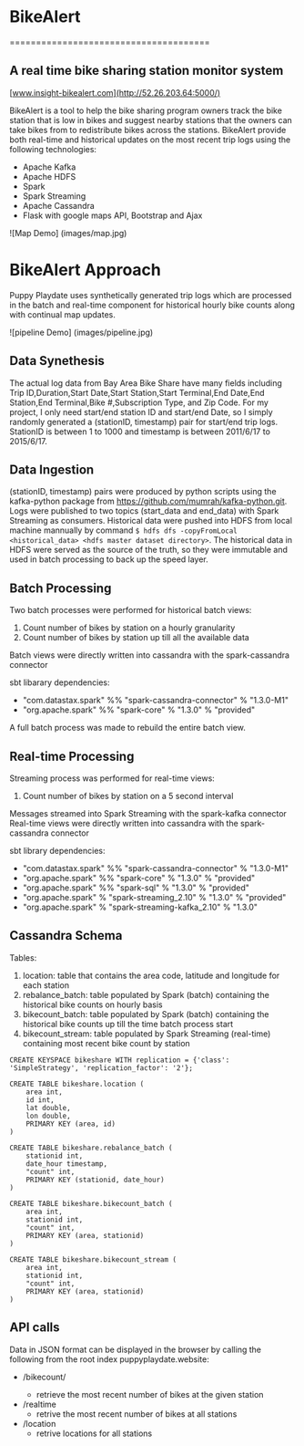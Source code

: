 # BikeAlert
======================================

## A real time bike sharing station monitor system
[www.insight-bikealert.com](http://52.26.203.64:5000/)

BikeAlert is a tool to help the bike sharing program owners track the bike station that is low in bikes and suggest nearby stations that the owners can take bikes from to redistribute bikes across the stations. BikeAlert provide both real-time and historical updates on the most recent trip logs using the following technologies:
- Apache Kafka
- Apache HDFS
- Spark
- Spark Streaming
- Apache Cassandra
- Flask with google maps API, Bootstrap and Ajax

![Map Demo] (images/map.jpg)

# BikeAlert Approach
Puppy Playdate uses synthetically generated trip logs which are processed in the batch and real-time component for historical hourly bike counts along with continual map updates.

![pipeline Demo] (images/pipeline.jpg)

## Data Synethesis
The actual log data from Bay Area Bike Share have many fields including Trip ID,Duration,Start Date,Start Station,Start Terminal,End Date,End Station,End Terminal,Bike #,Subscription Type, and Zip Code. For my project, I only need start/end station ID and start/end Date, so I simply randomly generated a (stationID, timestamp) pair for start/end trip logs. StationID is between 1 to 1000 and timestamp is between 2011/6/17 to 2015/6/17.

## Data Ingestion
(stationID, timestamp) pairs were produced by python scripts using the kafka-python package from https://github.com/mumrah/kafka-python.git. Logs were published to two topics (start_data and end_data) with Spark Streaming as consumers. Historical data were pushed into HDFS from local machine mannually by command `$ hdfs dfs -copyFromLocal <historical_data> <hdfs master dataset directory>`. The historical data in HDFS were served as the source of the truth, so they were immutable and used in batch processing to back up the speed layer.

## Batch Processing
Two batch processes were performed for historical batch views:

1. Count number of bikes by station on a hourly granularity
2. Count number of bikes by station up till all the available data

Batch views were directly written into cassandra with the spark-cassandra connector

sbt libarary dependencies:
- "com.datastax.spark" %% "spark-cassandra-connector" % "1.3.0-M1"
- "org.apache.spark" %% "spark-core" % "1.3.0" % "provided"

A full batch process was made to rebuild the entire batch view.

## Real-time Processing
Streaming process was performed for real-time views:

1. Count number of bikes by station on a 5 second interval

Messages streamed into Spark Streaming with the spark-kafka connector
Real-time views were directly written into cassandra with the spark-cassandra connector

sbt library dependencies:
- "com.datastax.spark" %% "spark-cassandra-connector" % "1.3.0-M1"
- "org.apache.spark" %% "spark-core" % "1.3.0" % "provided"
- "org.apache.spark" %% "spark-sql" % "1.3.0" % "provided"
- "org.apache.spark" % "spark-streaming_2.10" % "1.3.0" % "provided"
- "org.apache.spark" % "spark-streaming-kafka_2.10" % "1.3.0"
  
## Cassandra Schema
Tables:

1. location: table that contains the area code, latitude and longitude for each station
2. rebalance_batch: table populated by Spark (batch) containing the historical bike counts on hourly basis
3. bikecount_batch: table populated by Spark (batch) containing the historical bike counts up till the time batch process start
4. bikecount_stream: table populated by Spark Streaming (real-time) containing most recent bike count by station
```
CREATE KEYSPACE bikeshare WITH replication = {'class': 'SimpleStrategy', 'replication_factor': '2'};

CREATE TABLE bikeshare.location (
    area int,
    id int,
    lat double,
    lon double,
    PRIMARY KEY (area, id)
)

CREATE TABLE bikeshare.rebalance_batch (
    stationid int,
    date_hour timestamp,
    "count" int,
    PRIMARY KEY (stationid, date_hour)
)

CREATE TABLE bikeshare.bikecount_batch (
    area int,
    stationid int,
    "count" int,
    PRIMARY KEY (area, stationid)
)

CREATE TABLE bikeshare.bikecount_stream (
    area int,
    stationid int,
    "count" int,
    PRIMARY KEY (area, stationid)
)
```

## API calls
Data in JSON format can be displayed in the browser by calling the following from the root index puppyplaydate.website:

- /bikecount/<stationid>
  - retrieve the most recent number of bikes at the given station
- /realtime
  - retrive the most recent number of bikes at all stations
- /location
  - retrive locations for all stations

